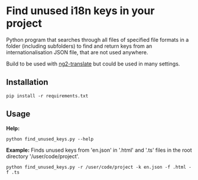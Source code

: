 # Find unused i18n keys in your project


Python program that searches through all files of specified file formats in a folder (including subfolders) to find and return keys from an internationalisation JSON file, that are not used anywhere.

Build to be used with [ng2-translate](https://github.com/ocombe/ng2-translate) but could be used in many settings.

## Installation

`
pip install -r requirements.txt
`

## Usage

**Help:**

`
python find_unused_keys.py --help
`

**Example:**
Finds unused keys from 'en.json' in '.html' and '.ts' files in the root directory '/user/code/project'.

`
python find_unused_keys.py -r /user/code/project -k en.json -f .html -f .ts
`
